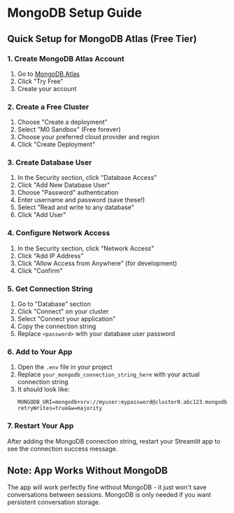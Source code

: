 # MongoDB Setup Guide

## Quick Setup for MongoDB Atlas (Free Tier)

### 1. Create MongoDB Atlas Account
1. Go to [MongoDB Atlas](https://www.mongodb.com/cloud/atlas)
2. Click "Try Free"
3. Create your account

### 2. Create a Free Cluster
1. Choose "Create a deployment"
2. Select "M0 Sandbox" (Free forever)
3. Choose your preferred cloud provider and region
4. Click "Create Deployment"

### 3. Create Database User
1. In the Security section, click "Database Access"
2. Click "Add New Database User"
3. Choose "Password" authentication
4. Enter username and password (save these!)
5. Select "Read and write to any database"
6. Click "Add User"

### 4. Configure Network Access
1. In the Security section, click "Network Access"
2. Click "Add IP Address"
3. Click "Allow Access from Anywhere" (for development)
4. Click "Confirm"

### 5. Get Connection String
1. Go to "Database" section
2. Click "Connect" on your cluster
3. Select "Connect your application"
4. Copy the connection string
5. Replace `<password>` with your database user password

### 6. Add to Your App
1. Open the `.env` file in your project
2. Replace `your_mongodb_connection_string_here` with your actual connection string
3. It should look like:
   ```
   MONGODB_URI=mongodb+srv://myuser:mypassword@cluster0.abc123.mongodb.net/chatgpt_clone?retryWrites=true&w=majority
   ```

### 7. Restart Your App
After adding the MongoDB connection string, restart your Streamlit app to see the connection success message.

## Note: App Works Without MongoDB
The app will work perfectly fine without MongoDB - it just won't save conversations between sessions. MongoDB is only needed if you want persistent conversation storage.

